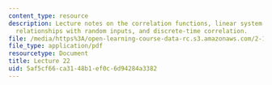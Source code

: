 ```yaml
---
content_type: resource
description: Lecture notes on the correlation functions, linear system input/output
  relationships with random inputs, and discrete-time correlation.
file: /media/https%3A/open-learning-course-data-rc.s3.amazonaws.com/2-161-signal-processing-continuous-and-discrete-fall-2008/5af5cf66ca3148b1ef0c6d94284a3382_lecture_22.pdf
file_type: application/pdf
resourcetype: Document
title: Lecture 22
uid: 5af5cf66-ca31-48b1-ef0c-6d94284a3382
---
```

